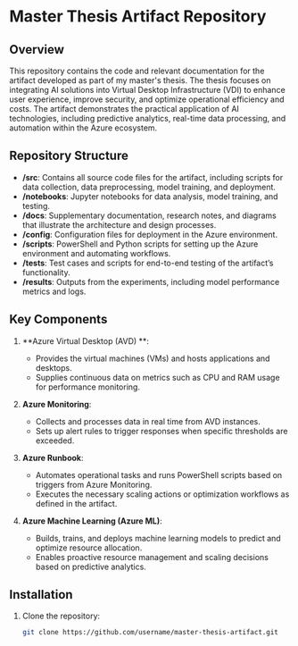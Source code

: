 # Master Thesis Artifact Repository

## Overview

This repository contains the code and relevant documentation for the artifact developed as part of my master's thesis. The thesis focuses on integrating AI solutions into Virtual Desktop Infrastructure (VDI) to enhance user experience, improve security, and optimize operational efficiency and costs. The artifact demonstrates the practical application of AI technologies, including predictive analytics, real-time data processing, and automation within the Azure ecosystem.

## Repository Structure

- **/src**: Contains all source code files for the artifact, including scripts for data collection, data preprocessing, model training, and deployment.
- **/notebooks**: Jupyter notebooks for data analysis, model training, and testing.
- **/docs**: Supplementary documentation, research notes, and diagrams that illustrate the architecture and design processes.
- **/config**: Configuration files for deployment in the Azure environment.
- **/scripts**: PowerShell and Python scripts for setting up the Azure environment and automating workflows.
- **/tests**: Test cases and scripts for end-to-end testing of the artifact’s functionality.
- **/results**: Outputs from the experiments, including model performance metrics and logs.

## Key Components

1. **Azure Virtual Desktop (AVD) **:
   - Provides the virtual machines (VMs) and hosts applications and desktops.
   - Supplies continuous data on metrics such as CPU and RAM usage for performance monitoring.

2. **Azure Monitoring**:
   - Collects and processes data in real time from AVD instances.
   - Sets up alert rules to trigger responses when specific thresholds are exceeded.

3. **Azure Runbook**:
   - Automates operational tasks and runs PowerShell scripts based on triggers from Azure Monitoring.
   - Executes the necessary scaling actions or optimization workflows as defined in the artifact.

4. **Azure Machine Learning (Azure ML)**:
   - Builds, trains, and deploys machine learning models to predict and optimize resource allocation.
   - Enables proactive resource management and scaling decisions based on predictive analytics.

## Installation

1. Clone the repository:
   ```bash
   git clone https://github.com/username/master-thesis-artifact.git
